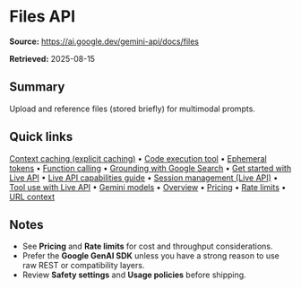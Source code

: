 # Files API

**Source:** https://ai.google.dev/gemini-api/docs/files

**Retrieved:** 2025-08-15

## Summary
Upload and reference files (stored briefly) for multimodal prompts.

## Quick links
[Context caching (explicit caching)](caching.md) • [Code execution tool](code-execution.md) • [Ephemeral tokens](ephemeral-tokens.md) • [Function calling](function-calling.md) • [Grounding with Google Search](google-search.md) • [Get started with Live API](live.md) • [Live API capabilities guide](live-guide.md) • [Session management (Live API)](live-session.md) • [Tool use with Live API](live-tools.md) • [Gemini models](models.md) • [Overview](overview.md) • [Pricing](pricing.md) • [Rate limits](rate-limits.md) • [URL context](url-context.md)

## Notes
- See **Pricing** and **Rate limits** for cost and throughput considerations.
- Prefer the **Google GenAI SDK** unless you have a strong reason to use raw REST or compatibility layers.
- Review **Safety settings** and **Usage policies** before shipping.
